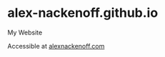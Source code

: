 # alex-nackenoff.github.io
My Website

Accessible at <a href="https://alexnackenoff.com">alexnackenoff.com</a>
